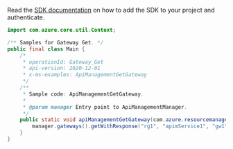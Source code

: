 Read the [SDK documentation](https://github.com/Azure/azure-sdk-for-java/blob/azure-resourcemanager-apimanagement_1.0.0-beta.2/sdk/apimanagement/azure-resourcemanager-apimanagement/README.md) on how to add the SDK to your project and authenticate.

```java
import com.azure.core.util.Context;

/** Samples for Gateway Get. */
public final class Main {
    /*
     * operationId: Gateway_Get
     * api-version: 2020-12-01
     * x-ms-examples: ApiManagementGetGateway
     */
    /**
     * Sample code: ApiManagementGetGateway.
     *
     * @param manager Entry point to ApiManagementManager.
     */
    public static void apiManagementGetGateway(com.azure.resourcemanager.apimanagement.ApiManagementManager manager) {
        manager.gateways().getWithResponse("rg1", "apimService1", "gw1", Context.NONE);
    }
}
```
